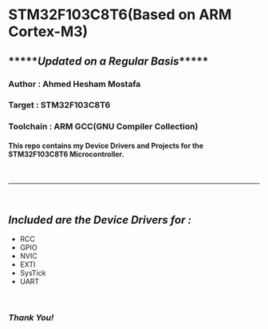 
# STM32F103C8T6(Based on ARM Cortex-M3)
## \*\*\*\*\**Updated on a Regular Basis*\*\*\*\*\*

### **Author** : Ahmed Hesham Mostafa

### **Target** : STM32F103C8T6

### **Toolchain** : ARM GCC(GNU Compiler Collection)

#### This repo contains my Device Drivers and Projects for the STM32F103C8T6 Microcontroller.
<br/> 

**************************************************************   

<br/>

 ## *Included are the Device Drivers for :*
- RCC
- GPIO
- NVIC
- EXTI
- SysTick
- UART

<br/>

### *Thank You!*
